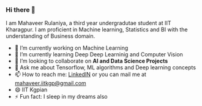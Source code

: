 ### Hi there 👋


I am Mahaveer Rulaniya, a third year undergradutae student at IIT Kharagpur. I am proficient in Machine learning, Statistics and BI with the understanding of Business domain.

- 🔭 I’m currently working on Machine Learning
- 🌱 I’m currently learning Deep Deep Learninig and Computer Vision
- 👯 I’m looking to collaborate on **AI and Data Science Projects**
- 💬 Ask me about Tensorflow, ML algorithms and Deep learning concepts
- 📫 How to reach me: [LinkedIN](https://www.linkedin.com/in/mahaveer-rulaniya/) or you can mail me at mahaveer.iitkgp@gmail.com
- 😄 IIT Kgpian
- ⚡ Fun fact: I sleep in my dreams also

